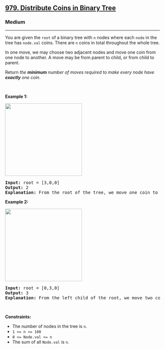 <h2><a href="https://leetcode.com/problems/distribute-coins-in-binary-tree/solution/">979. Distribute Coins in Binary Tree</a></h2><h3>Medium</h3><hr><div><p>You are given the <code>root</code> of a binary tree with <code>n</code> nodes where each <code>node</code> in the tree has <code>node.val</code> coins. There are <code>n</code> coins in total throughout the whole tree.</p>

<p>In one move, we may choose two adjacent nodes and move one coin from one node to another. A move may be from parent to child, or from child to parent.</p>

<p>Return <em>the <strong>minimum</strong> number of moves required to make every node have <strong>exactly</strong> one coin</em>.</p>

<p>&nbsp;</p>
<p><strong class="example">Example 1:</strong></p>
<img alt="" src="https://assets.leetcode.com/uploads/2019/01/18/tree1.png" style="width: 250px; height: 236px;">
<pre><strong>Input:</strong> root = [3,0,0]
<strong>Output:</strong> 2
<strong>Explanation: </strong>From the root of the tree, we move one coin to its left child, and one coin to its right child.
</pre>

<p><strong class="example">Example 2:</strong></p>
<img alt="" src="https://assets.leetcode.com/uploads/2019/01/18/tree2.png" style="width: 250px; height: 236px;">
<pre><strong>Input:</strong> root = [0,3,0]
<strong>Output:</strong> 3
<strong>Explanation: </strong>From the left child of the root, we move two coins to the root [taking two moves]. Then, we move one coin from the root of the tree to the right child.
</pre>

<p>&nbsp;</p>
<p><strong>Constraints:</strong></p>

<ul>
	<li>The number of nodes in the tree is <code>n</code>.</li>
	<li><code>1 &lt;= n &lt;= 100</code></li>
	<li><code>0 &lt;= Node.val &lt;= n</code></li>
	<li>The sum of all <code>Node.val</code> is <code>n</code>.</li>
</ul>
</div>